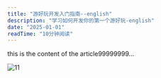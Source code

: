 ```yaml
---
title: "游好玩开发入门指南--english"
description: "学习如何开发你的第一个游好玩-english"
date: "2025-01-01"
readTime: "10分钟阅读"
---
```


this is the content of the article99999999...

![11](/images/1.png)